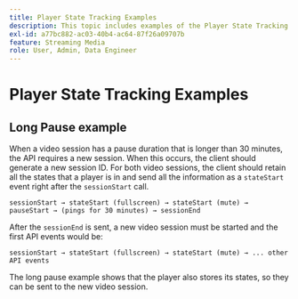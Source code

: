 ```yaml
---
title: Player State Tracking Examples
description: This topic includes examples of the Player State Tracking feature.
exl-id: a77bc882-ac03-40b4-ac64-87f26a09707b
feature: Streaming Media
role: User, Admin, Data Engineer
---
```

# Player State Tracking Examples


## Long Pause example

When a video session has a pause duration that is longer than 30 minutes, the API requires a new session. When this occurs, the client should generate a new session ID. For both video sessions, the client should retain all the states that a player is in and send all the information as a `stateStart` event right after the `sessionStart` call.

`sessionStart → stateStart (fullscreen) → stateStart (mute) → pauseStart → (pings for 30 minutes) → sessionEnd`

After the `sessionEnd` is sent, a new video session must be started and the first API events would be:

`sessionStart → stateStart (fullscreen) → stateStart (mute) → ... other API events`

The long pause example shows that the player also stores its states, so they can be sent to the new video session.
